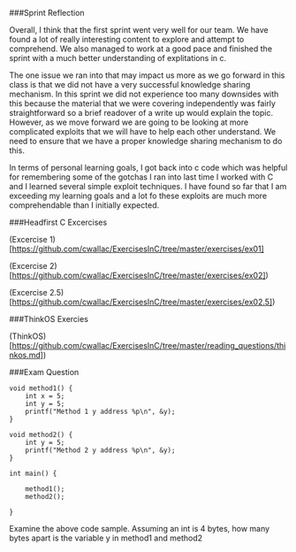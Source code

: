 ###Sprint Reflection

Overall, I think that the first sprint went very well for our team. We have found a lot of
really interesting content to explore and attempt to comprehend. We also managed to work at
a good pace and finished the sprint with a much better understanding of explitations in c. 

The one issue we ran into that may impact us more as we go forward in this class is that
we did not have a very successful knowledge sharing mechanism. In this sprint we did not
experience too many downsides with this because the material that we were covering independently
was fairly straightforward so a brief readover of a write up would explain the topic. However,
as we move forward we are going to be looking at more complicated exploits that we will have to
help each other understand. We need to ensure that we have a proper knowledge sharing mechanism to 
do this. 

In terms of personal learning goals, I got back into c code which was helpful for remembering some
of the gotchas I ran into last time I worked with C and I learned several simple exploit techniques.
I have found so far that I am exceeding my learning goals and a lot fo these exploits are much more
comprehendable than I initially expected.

###Headfirst C Excercises

(Excercise 1)[https://github.com/cwallac/ExercisesInC/tree/master/exercises/ex01]

(Excercise 2)[https://github.com/cwallac/ExercisesInC/tree/master/exercises/ex02])

(Excercise 2.5)[https://github.com/cwallac/ExercisesInC/tree/master/exercises/ex02.5])

###ThinkOS Exercies

(ThinkOS)[https://github.com/cwallac/ExercisesInC/tree/master/reading_questions/thinkos.md])

###Exam Question
```
void method1() {
	int x = 5;
	int y = 5;
	printf("Method 1 y address %p\n", &y);
}

void method2() {
	int y = 5;
	printf("Method 2 y address %p\n", &y);
}

int main() {
	
	method1();
	method2();

}
```
Examine the above code sample. Assuming an int is 4 bytes, how many bytes apart is the variable y in method1 and method2